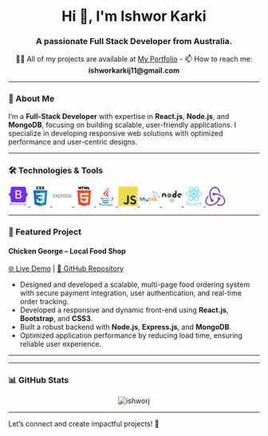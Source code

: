 <h1 align="center">Hi 👋, I'm Ishwor Karki</h1>
<h3 align="center">A passionate Full Stack Developer from Australia.</h3>

<p style="text-align:center;">👨‍💻 All of my projects are available at <a href="https://my-portfolio-phi-rust-65.vercel.app/">My Portfolio</a> - 📫 How to reach me: <strong>ishworkarkij11@gmail.com</strong></p>


---

### 🌟 About Me  
I’m a **Full-Stack Developer** with expertise in **React.js**, **Node.js**, and **MongoDB**, focusing on building scalable, user-friendly applications. I specialize in developing responsive web solutions with optimized performance and user-centric designs.

---

### 🛠️ Technologies & Tools  
<p align="left">
  <a href="https://getbootstrap.com" target="_blank" rel="noreferrer"> <img src="https://raw.githubusercontent.com/devicons/devicon/master/icons/bootstrap/bootstrap-plain-wordmark.svg" alt="bootstrap" width="40" height="40"/> </a>
  <a href="https://www.w3schools.com/css/" target="_blank" rel="noreferrer"> <img src="https://raw.githubusercontent.com/devicons/devicon/master/icons/css3/css3-original-wordmark.svg" alt="css3" width="40" height="40"/> </a>
  <a href="https://expressjs.com" target="_blank" rel="noreferrer"> <img src="https://raw.githubusercontent.com/devicons/devicon/master/icons/express/express-original-wordmark.svg" alt="express" width="40" height="40"/> </a>
  <a href="https://www.w3.org/html/" target="_blank" rel="noreferrer"> <img src="https://raw.githubusercontent.com/devicons/devicon/master/icons/html5/html5-original-wordmark.svg" alt="html5" width="40" height="40"/> </a>
  <a href="https://www.java.com" target="_blank" rel="noreferrer"> <img src="https://raw.githubusercontent.com/devicons/devicon/master/icons/java/java-original.svg" alt="java" width="40" height="40"/> </a>
  <a href="https://developer.mozilla.org/en-US/docs/Web/JavaScript" target="_blank" rel="noreferrer"> <img src="https://raw.githubusercontent.com/devicons/devicon/master/icons/javascript/javascript-original.svg" alt="javascript" width="40" height="40"/> </a>
  <a href="https://www.mysql.com/" target="_blank" rel="noreferrer"> <img src="https://raw.githubusercontent.com/devicons/devicon/master/icons/mysql/mysql-original-wordmark.svg" alt="mysql" width="40" height="40"/> </a>
  <a href="https://nodejs.org" target="_blank" rel="noreferrer"> <img src="https://raw.githubusercontent.com/devicons/devicon/master/icons/nodejs/nodejs-original-wordmark.svg" alt="nodejs" width="40" height="40"/> </a>
  <a href="https://reactjs.org/" target="_blank" rel="noreferrer"> <img src="https://raw.githubusercontent.com/devicons/devicon/master/icons/react/react-original-wordmark.svg" alt="react" width="40" height="40"/> </a>
  <a href="https://redux.js.org" target="_blank" rel="noreferrer"> <img src="https://raw.githubusercontent.com/devicons/devicon/master/icons/redux/redux-original.svg" alt="redux" width="40" height="40"/> </a>
</p>

---

### 📌 Featured Project  
#### **Chicken George – Local Food Shop**  
[🌐 Live Demo](https://github.com/ishworj/Chicken-George) | [💾 GitHub Repository](https://github.com/ishworj/Chicken-George)  
- Designed and developed a scalable, multi-page food ordering system with secure payment integration, user authentication, and real-time order tracking.  
- Developed a responsive and dynamic front-end using **React.js**, **Bootstrap**, and **CSS3**.  
- Built a robust backend with **Node.js**, **Express.js**, and **MongoDB**.  
- Optimized application performance by reducing load time, ensuring reliable user experience.

---

---

### 📊 GitHub Stats  
<p align="center">
  <img src="https://github-readme-stats.vercel.app/api/top-langs?username=ishworj&show_icons=true&locale=en&layout=compact" alt="ishworj" />
</p>

---

Let’s connect and create impactful projects! 🚀
